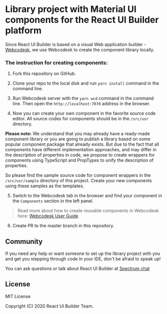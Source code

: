 # Library project with Material UI components for the React UI Builder platform

Since React UI Builder is based on a visual Web application builder - [Webcodesk](https://github.com/webcodesk/webcodesk-srv), we use Webcodesk to create the component library locally.

### The instruction for creating components:

1. Fork this repository on GitHub.

2. Clone your repo to the local disk and run `yarn install` command in the command line.

3. Run Webcodesk server with the `yarn wcd` command in the command line. Then open the `http://localhost:7070` address in the browser.

4. Now you can create your own component in the favorite source code editor. All source codes for components should be in the `/src/usr` directory.

**Please note:** We understand that you may already have a ready-made component library or you are going to publish a library based on some popular component package that already exists.
But due to the fact that all components have different implementation approaches, and may differ in the description of properties in code, we propose to create wrappers for components using TypeScript and PropTypes to unify the description of properties.

So please find the sample source code for component wrappers in the `/src/usr/sample` directory of this project. Create your new components using these samples as the templates.

5. Switch to the Webcodesk tab in the browser and find your component in the `Components` section in the left panel.

> Read more about how to create reusable components in Webcodesk here: [Webcodesk User Guide](https://github.com/webcodesk/webcodesk-srv/blob/master/docs/README.md) 

6. Create PR to the master branch in this repository.

## Community

If you need any help or want someone to set up the library project with you and get you stepping through code in your IDE, 
don't be afraid to speak up!

You can ask questions or talk about React UI Builder at [Spectrum chat](https://spectrum.chat/react-ui-builder)

## License

MIT License

Copyright (C) 2020 React UI Builder Team.
